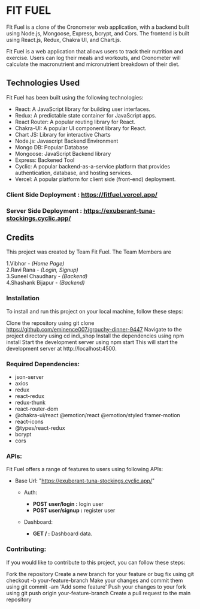 # FIT FUEL
FIt Fuel is a clone of the Cronometer web application, with a backend built using Node.js, Mongoose, Express, bcrypt, and Cors. The frontend is built using React.js, Redux, Chakra UI, and Chart.js.

Fit Fuel is a web application that allows users to track their nutrition and exercise. Users can log their meals and workouts, and Cronometer will calculate the macronutrient and micronutrient breakdown of their diet.

## Technologies Used
Fit Fuel has been built using the following technologies:

- React: A JavaScript library for building user interfaces.
- Redux: A predictable state container for JavaScript apps.
- React Router: A popular routing library for React.
- Chakra-UI: A popular UI component library for React.
- Chart JS: Library for interactive Charts
- Node.js: Javascript Backend Environment
- Mongo DB: Popular Database 
- Mongoose: JavaScript Backend library
- Express: Backened Tool
- Cyclic: A popular backend-as-a-service platform that provides authentication, database, and hosting services.
- Vercel: A popular platform for client side (front-end) deployment.



### Client Side Deployment : https://fitfuel.vercel.app/
### Server Side Deployment : https://exuberant-tuna-stockings.cyclic.app/


## Credits
This project was created by Team Fit Fuel. The Team Members are 
<br>

1.Vibhor - _(Home Page)_
<br> 
2.Ravi Rana -  _(Login, Signup)_
<br> 
3.Suneel Chaudhary - _(Backend)_
<br> 
4.Shashank Bijapur -  _(Backend)_

### Installation
To install and run this project on your local machine, follow these steps:

Clone the repository using git clone https://github.com/eminence007/grouchy-dinner-9447
Navigate to the project directory using cd indi_shop
Install the dependencies using npm install
Start the development server using npm start
This will start the development server at http://localhost:4500.

### Required Dependencies:
   - json-server
   - axios
   - redux
   - react-redux
   - redux-thunk
   - react-router-dom
   - @chakra-ui/react @emotion/react @emotion/styled framer-motion
   - react-icons
   - @types/react-redux
   - bcrypt
   - cors

### APIs:
Fit Fuel offers a range of features to users using following APIs:

- Base Url: "https://exuberant-tuna-stockings.cyclic.app/"

   - Auth:
       - __POST user/login :__ login user
       - __POST user/signup :__ register user
       
   - Dashboard:
       -  __GET / :__  Dashboard data.
      




### Contributing:

If you would like to contribute to this project, you can follow these steps:

Fork the repository
Create a new branch for your feature or bug fix using git checkout -b your-feature-branch
Make your changes and commit them using git commit -am 'Add some feature'
Push your changes to your fork using git push origin your-feature-branch
Create a pull request to the main repository
